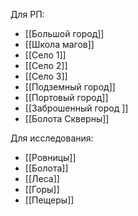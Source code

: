 Для РП:
- [[Большой город]]
- [[Школа магов]]
- [[Село 1]]
- [[Село 2]]
- [[Село 3]]
- [[Подземный город]]
- [[Портовый город]]
- [[Заброшенный город ]]
- [[Болота Скверны]]

Для исследования:
- [[Ровницы]]
- [[Болота]]
- [[Леса]]
- [[Горы]]
- [[Пещеры]]
